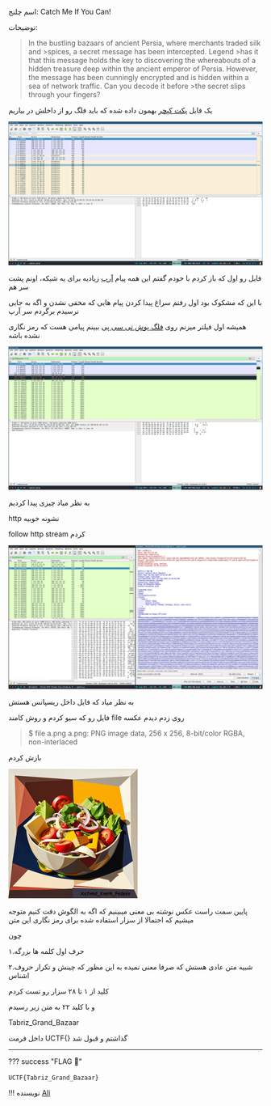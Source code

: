 اسم چلنج:
Catch Me If You Can!

توضیحات:


>In the bustling bazaars of ancient Persia, where merchants traded silk and >spices, a secret message has been intercepted. Legend >has it that this message holds the key to discovering the whereabouts of a hidden treasure deep within the ancient emperor of Persia. However, the message has been cunningly encrypted and is hidden within a sea of network traffic. Can you decode it before >the secret slips through your fingers?

یک فایل [پکت کپچر](https://en.wikipedia.org/wiki/Pcap) بهمون داده شده که باید فلگ رو از داخلش در بیاریم

![wireshark screen of packet capture with some arp and ssh pdu's](catch-me-if-you-can-files/1_many_arps.png "pcap_1")


فایل رو اول که باز کردم با خودم گفتم این همه پیام [آرپ](https://en.wikipedia.org/wiki/Address_Resolution_Protocol) زیادیه برای یه شبکه، اونم پشت سر هم

 با این که مشکوک بود اول رفتم سراغ پیدا کردن پیام هایی که مخفی نشدن و اگه به جایی نرسیدم برگردم سر آرپ

همیشه اول فیلتر میزنم روی [فلگ پوش تی سی پی](https://datatracker.ietf.org/doc/html/rfc9293#section-3.1-6.14.2.10.1) ببینم پیامی هست که رمز نگاری نشده باشه

![wireshark screen of packet capture with some http and ssh pdu's](catch-me-if-you-can-files/2_http.png "pcap_2")

به نظر میاد چیزی پیدا کردیم

http
نشونه خوبیه

follow http stream
کردم

![wireshark screen of packet capture with some http and ssh pdu's](catch-me-if-you-can-files/3_follow_http.png "pcap_2")

به نظر میاد که فایل داخل ریسپانس هستش

فایل رو که سیو کردم و روش کامند 
file
روی زدم دیدم عکسه
>$ file a.png 
>a.png: PNG image data, 256 x 256, 8-bit/color RGBA, non-interlaced

بازش کردم 

![a colorful image of vegetables in a bowl with an encrypted message written on the lower right of the iamge](catch-me-if-you-can-files/secret.png "secret image")

پایین سمت راست عکس نوشته بی معنی میبینیم که اگه به الگوش دقت کنیم متوجه میشیم که احتمالا از سزار استفاده شده برای رمز نگاری این متن

چون

۱.حرف اول کلمه ها بزرگه 

۲.شبیه متن عادی هستش که صرفا معنی نمیده به این مظور که چینش و تکرار حروف اشناس


کلید از ۱ تا ۲۸ سزار رو تست کردم

و با کلید ۲۲ به متن زیر رسیدم

Tabriz_Grand_Bazaar

داخل فرمت 
UCTF{}
گذاشتم و قبول شد

---
??? success "FLAG :triangular_flag_on_post:"
    <div>`UCTF{Tabriz_Grand_Bazaar}`</div>

!!! نویسنده
    [Ali](https://github.com/AliGhaffarian)


